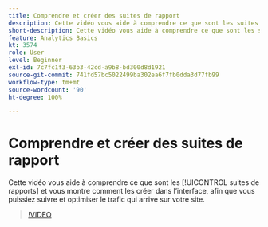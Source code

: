 ```yaml
---
title: Comprendre et créer des suites de rapport
description: Cette vidéo vous aide à comprendre ce que sont les suites de rapports, et vous montre comment les créer dans lʼinterface, afin que vous puissiez suivre et optimiser lʼanalyse des personnes qui se rendent sur votre site.
short-description: Cette vidéo vous aide à comprendre ce que sont les suites de rapports et comment les créer.
feature: Analytics Basics
kt: 3574
role: User
level: Beginner
exl-id: 7c7fc1f3-63b3-42cd-a9b8-bd300d8d1921
source-git-commit: 741fd57bc5022499ba302ea6f7fb0dda3d77fb99
workflow-type: tm+mt
source-wordcount: '90'
ht-degree: 100%

---
```


# Comprendre et créer des suites de rapport

Cette vidéo vous aide à comprendre ce que sont les [!UICONTROL suites de rapports] et vous montre comment les créer dans lʼinterface, afin que vous puissiez suivre et optimiser le trafic qui arrive sur votre site.

>[!VIDEO](https://video.tv.adobe.com/v/28773/?quality=12&learn=on)
